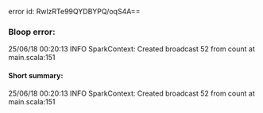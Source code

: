 error id: RwlzRTe99QYDBYPQ/oqS4A==
### Bloop error:

25/06/18 00:20:13 INFO SparkContext: Created broadcast 52 from count at main.scala:151
#### Short summary: 

25/06/18 00:20:13 INFO SparkContext: Created broadcast 52 from count at main.scala:151